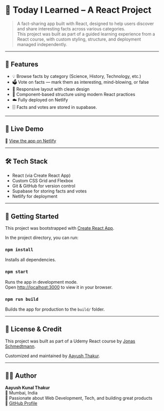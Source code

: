# 🧠 Today I Learned – A React Project

> A fact-sharing app built with React, designed to help users discover and share interesting facts across various categories.  
> This project was built as part of a guided learning experience from a React course, with custom styling, structure, and deployment managed independently.

---

## 🌟 Features

- 💡 Browse facts by category (Science, History, Technology, etc.)
- 🗳️ Vote on facts — mark them as interesting, mind-blowing, or false
- 🎯 Responsive layout with clean design
- 🧩 Component-based structure using modern React practices
- ☁️ Fully deployed on Netlify
- 🗄️ Facts and votes are stored in supabase.

---

## 🚀 Live Demo

🔗 [View the app on Netlify](https://today-i-learned-akt.netlify.app/)

---

## 🛠️ Tech Stack

- React (via Create React App)
- Custom CSS Grid and Flexbox
- Git & GitHub for version control
- Supabase for storing facts and votes
- Netlify for deployment

---

## 🧠 Getting Started

This project was bootstrapped with [Create React App](https://github.com/facebook/create-react-app).

In the project directory, you can run:

### `npm install`

Installs all dependencies.

### `npm start`

Runs the app in development mode.  
Open [http://localhost:3000](http://localhost:3000) to view it in your browser.

### `npm run build`

Builds the app for production to the `build/` folder.

---

## 📄 License & Credit

This project was built as part of a Udemy React course by [Jonas Schmedtmann](https://www.udemy.com/user/jonasschmedtmann/).

Customized and maintained by [Aayush Thakur](https://github.com/AayushKThakur).

---

## 🧑‍💻 Author

**Aayush Kunal Thakur**  
📍 Mumbai, India  
🚀 Passionate about Web Development, Tech, and building great products  
🔗 [GitHub Profile](https://github.com/AayushKThakur)
